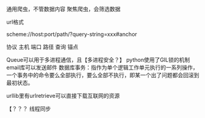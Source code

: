 通用爬虫，不管数据内容
聚焦爬虫，会筛选数据


url格式

scheme://host:port/path/?query-string=xxx#anchor

协议 主机 端口 路径 查询 锚点


Queue可以用于多进程通信，且【多进程安全？】
python使用了GIL锁的机制
email库可以发送邮件
数据库事务：指作为单个逻辑工作单元执行的一系列操作，一个事务中的命令要么全部执行，要么全部不执行，即某一个出了问题都会回滚到最初状态。

urllib里有urlretrieve可以直接下载互联网的资源


【？？？
线程同步